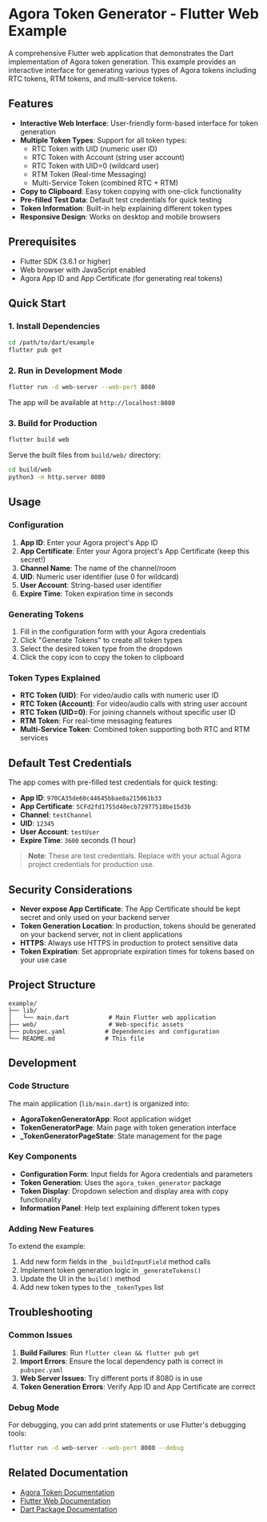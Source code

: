 # Agora Token Generator - Flutter Web Example

A comprehensive Flutter web application that demonstrates the Dart implementation of Agora token generation. This example provides an interactive interface for generating various types of Agora tokens including RTC tokens, RTM tokens, and multi-service tokens.

## Features

- **Interactive Web Interface**: User-friendly form-based interface for token generation
- **Multiple Token Types**: Support for all token types:
  - RTC Token with UID (numeric user ID)
  - RTC Token with Account (string user account)
  - RTC Token with UID=0 (wildcard user)
  - RTM Token (Real-time Messaging)
  - Multi-Service Token (combined RTC + RTM)
- **Copy to Clipboard**: Easy token copying with one-click functionality
- **Pre-filled Test Data**: Default test credentials for quick testing
- **Token Information**: Built-in help explaining different token types
- **Responsive Design**: Works on desktop and mobile browsers

## Prerequisites

- Flutter SDK (3.6.1 or higher)
- Web browser with JavaScript enabled
- Agora App ID and App Certificate (for generating real tokens)

## Quick Start

### 1. Install Dependencies

```bash
cd /path/to/dart/example
flutter pub get
```

### 2. Run in Development Mode

```bash
flutter run -d web-server --web-port 8080
```

The app will be available at `http://localhost:8080`

### 3. Build for Production

```bash
flutter build web
```

Serve the built files from `build/web/` directory:

```bash
cd build/web
python3 -m http.server 8080
```

## Usage

### Configuration

1. **App ID**: Enter your Agora project's App ID
2. **App Certificate**: Enter your Agora project's App Certificate (keep this secret!)
3. **Channel Name**: The name of the channel/room
4. **UID**: Numeric user identifier (use 0 for wildcard)
5. **User Account**: String-based user identifier
6. **Expire Time**: Token expiration time in seconds

### Generating Tokens

1. Fill in the configuration form with your Agora credentials
2. Click "Generate Tokens" to create all token types
3. Select the desired token type from the dropdown
4. Click the copy icon to copy the token to clipboard

### Token Types Explained

- **RTC Token (UID)**: For video/audio calls with numeric user ID
- **RTC Token (Account)**: For video/audio calls with string user account
- **RTC Token (UID=0)**: For joining channels without specific user ID
- **RTM Token**: For real-time messaging features
- **Multi-Service Token**: Combined token supporting both RTC and RTM services

## Default Test Credentials

The app comes with pre-filled test credentials for quick testing:

- **App ID**: `970CA35de60c44645bbae8a215061b33`
- **App Certificate**: `5CFd2fd1755d40ecb72977518be15d3b`
- **Channel**: `testChannel`
- **UID**: `12345`
- **User Account**: `testUser`
- **Expire Time**: `3600` seconds (1 hour)

> **Note**: These are test credentials. Replace with your actual Agora project credentials for production use.

## Security Considerations

- **Never expose App Certificate**: The App Certificate should be kept secret and only used on your backend server
- **Token Generation Location**: In production, tokens should be generated on your backend server, not in client applications
- **HTTPS**: Always use HTTPS in production to protect sensitive data
- **Token Expiration**: Set appropriate expiration times for tokens based on your use case

## Project Structure

```
example/
├── lib/
│   └── main.dart           # Main Flutter web application
├── web/                    # Web-specific assets
├── pubspec.yaml           # Dependencies and configuration
└── README.md              # This file
```

## Development

### Code Structure

The main application (`lib/main.dart`) is organized into:

- **AgoraTokenGeneratorApp**: Root application widget
- **TokenGeneratorPage**: Main page with token generation interface
- **\_TokenGeneratorPageState**: State management for the page

### Key Components

- **Configuration Form**: Input fields for Agora credentials and parameters
- **Token Generation**: Uses the `agora_token_generator` package
- **Token Display**: Dropdown selection and display area with copy functionality
- **Information Panel**: Help text explaining different token types

### Adding New Features

To extend the example:

1. Add new form fields in the `_buildInputField` method calls
2. Implement token generation logic in `_generateTokens()`
3. Update the UI in the `build()` method
4. Add new token types to the `_tokenTypes` list

## Troubleshooting

### Common Issues

1. **Build Failures**: Run `flutter clean && flutter pub get`
2. **Import Errors**: Ensure the local dependency path is correct in `pubspec.yaml`
3. **Web Server Issues**: Try different ports if 8080 is in use
4. **Token Generation Errors**: Verify App ID and App Certificate are correct

### Debug Mode

For debugging, you can add print statements or use Flutter's debugging tools:

```bash
flutter run -d web-server --web-port 8080 --debug
```

## Related Documentation

- [Agora Token Documentation](https://docs.agora.io/en/video-calling/reference/authentication-workflow)
- [Flutter Web Documentation](https://docs.flutter.dev/platform-integration/web)
- [Dart Package Documentation](../README.md)
